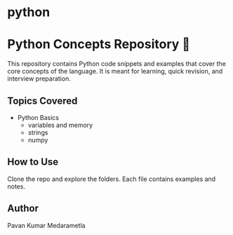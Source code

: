 # python

# Python Concepts Repository 🐍

This repository contains Python code snippets and examples that cover the core concepts of the language. It is meant for learning, quick revision, and interview preparation.

## Topics Covered
- Python Basics
    - variables and memory
    - strings
  - numpy
  
## How to Use
Clone the repo and explore the folders. Each file contains examples and notes.

## Author
Pavan Kumar Medarametla
